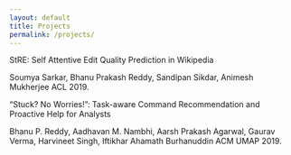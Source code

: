 ```yaml
---
layout: default
title: Projects
permalink: /projects/
---
```


StRE: Self Attentive Edit Quality Prediction in Wikipedia  

Soumya Sarkar, Bhanu Prakash Reddy, Sandipan Sikdar, Animesh Mukherjee ACL 2019.  

“Stuck? No Worries!”: Task-aware Command Recommendation and Proactive Help for Analysts  

Bhanu P. Reddy, Aadhavan M. Nambhi, Aarsh Prakash Agarwal, Gaurav Verma, Harvineet Singh, Iftikhar Ahamath Burhanuddin ACM UMAP 2019.  
